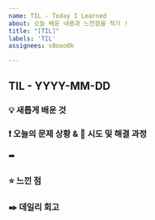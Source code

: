 ```yaml
---
name: TIL - Today I Learned
about: 오늘 배운 내용과 느낀점을 적기 !
title: "[TIL]"
labels: 'TIL'
assignees: s0ooo0k

---
```


## TIL - YYYY-MM-DD


### 💡 새롭게 배운 것


### ❗ 오늘의 문제 상황 & 🚀 시도 및 해결 과정

➡️
 
### ⭐ 느낀 점



### ✒️ 데일리 회고
